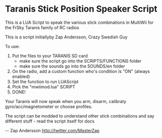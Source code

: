 # Taranis Stick Position Speaker Script

This is a LUA Script to speak the various stick combinations in MultiWii for the FrSky Taranis family of RC radios

This is a script initiallyby Zap Andersson, Crazy Swedish Guy

To use:

1. Put the files to your TARANIS SD card
    - make sure the script go into the SCRIPTS/FUNCTIONS folder
    - make sure the sounds go into the SOUNDS/en folder
2. On the radio, add a custom function who's condition is "ON" (always enabled)
3. Set the function to run LUAScript
4. Pick the "mwiimod.lua" SCRIPT
5. DONE! 


Your Taranis will now speak when you arm, disarm, calibraty gyro/acc/magnetometer or choose profiles.

The script can be modded to understand other stick combinations and say different stuff - read the script itself for docs


-- Zap Andersson
   http://twitter.com/MasterZap
